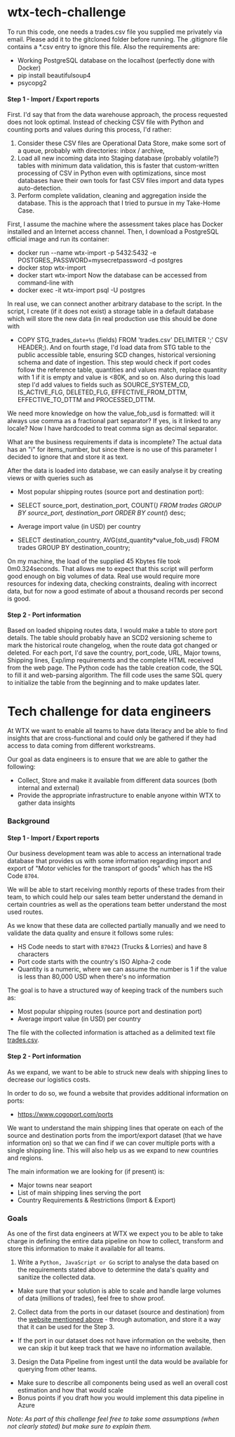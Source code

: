 # wtx-tech-challenge

To run this code, one needs a trades.csv file you supplied me privately via email.
Please add it to the gitcloned folder before running.
The .gitignore file contains a *.csv entry to ignore this file.
Also the requirements are:
* Working PostgreSQL database on the localhost (perfectly done with Docker)
* pip install beautifulsoup4
* psycopg2

#### Step 1 - Import / Export reports

First. I'd say that from the data warehouse approach, the process requested does not look optimal.
Instead of checking CSV file with Python and counting ports and values during this process, I'd rather:

1. Consider these CSV files are Operational Data Store, make some sort of a queue, probably with directories: inbox / archive,
2. Load all new incoming data into Staging database (probably volatile?) tables with minimum data validation,
this is faster that custom-written processing of CSV in Python even with optimizations, since most databases have their own tools for fast CSV files import and data types auto-detection.
3. Perform complete validation, cleaning and aggregation inside the database.
This is the approach that I tried to pursue in my Take-Home Case.

First, I assume the machine where the assessment takes place has Docker installed and an Internet access channel.
Then, I download a PostgreSQL official image and run its container:
* docker run --name wtx-import -p 5432:5432 -e POSTGRES_PASSWORD=mysecretpassword -d postgres
* docker stop wtx-import
* docker start wtx-import
Now the database can be accessed from command-line with
* docker exec -it wtx-import psql -U postgres

In real use, we can connect another arbitrary database to the script.
In the script, I create (if it does not exist) a storage table in a default database which will store the new data (in real production use this should be done with 
* COPY STG_trades_`date+%s` (fields) FROM 'trades.csv' DELIMITER ';' CSV HEADER;).
And on fourth stage, I'd load data from STG table to the public accessible table, ensuring SCD changes, historical versioning schema and date of ingestion. This step would check if port codes follow the reference table, quantities and values match, replace quantity with 1 if it is empty and value is <80K, and so on.
Also during this load step I'd add values to fields such as SOURCE_SYSTEM_CD, IS_ACTIVE_FLG, DELETED_FLG, EFFECTIVE_FROM_DTTM, EFFECTIVE_TO_DTTM and PROCESSED_DTTM.

We need more knowledge on how the value_fob_usd is formatted: will it always use comma as a fractional part separator?
If yes, is it linked to any locale? Now I have hardcoded to treat comma sign as decimal separator.

What are the business requirements if data is incomplete? The actual data has an "i" for items_number, but since there is no use of this parameter I decided to ignore that and store it as text.

After the data is loaded into database, we can easily analyse it by creating views or with queries such as
* Most popular shipping routes (source port and destination port):
* SELECT source_port, destination_port, COUNT(*) FROM trades GROUP BY source_port, destination_port ORDER BY count(*) desc;

* Average import value (in USD) per country
* SELECT destination_country, AVG(std_quantity*value_fob_usd) FROM trades GROUP BY destination_country;

On my machine, the load of the supplied 45 Kbytes file took 0m0.324seconds.
That allows me to expect that this script will perform good enough on big volumes of data.
Real use would require more resources for indexing data, checking constraints, dealing with incorrect data, but for now a good estimate of about a thousand records per second is good.


#### Step 2 - Port information
Based on loaded shipping routes data, I would make a table to store port details.
The table should probably have an SCD2 versioning scheme to mark the historical route changelog, when the route data got changed or deleted.
For each port, I'd save the country, port_code, URL, Major towns, Shipping lines, Exp/imp requirements and the complete HTML received from the web page.
The Python code has the table creation code, the SQL to fill it and web-parsing algorithm.
The fill code uses the same SQL query to initialize the table from the beginning and to make updates later.
















# Tech challenge for data engineers

At WTX we want to enable all teams to have data literacy and be able to find insights that are cross-functional and could only be gathered if they had access to data coming from different workstreams.

Our goal as data engineers is to ensure that we are able to gather the following:

* Collect, Store and make it available from different data sources (both internal and external)
* Provide the appropriate infrastructure to enable anyone within WTX to gather data insights

### Background

#### Step 1 - Import / Export reports

Our business development team was able to access an international trade database that provides us with some information regarding import and export of "Motor vehicles for the transport of goods" which has the HS Code `8704`.

We will be able to start receiving monthly reports of these trades from their team, to which could help our sales team better understand the demand in certain countries as well as the operations team better understand the most used routes.

As we know that these data are collected partially manually and we need to validate the data quality and ensure it follows some rules:

* HS Code needs to start with `870423` (Trucks & Lorries) and have 8 characters
* Port code starts with the country's ISO Alpha-2 code
* Quantity is a numeric, where we can assume the number is 1 if the value is less than 80,000 USD when there's no information

The goal is to have a structured way of keeping track of the numbers such as:

* Most popular shipping routes (source port and destination port)
* Average import value (in USD) per country

The file with the collected information is attached as a delimited text file [trades.csv](./trades.csv).

#### Step 2 - Port information

As we expand, we want to be able to struck new deals with shipping lines to decrease our logistics costs. 

In order to do so, we found a website that provides additional information on ports:

* https://www.cogoport.com/ports

We want to understand the main shipping lines that operate on each of the source and destination ports from the import/export dataset (that we have information on) so that we can find if we can cover multiple ports with a single shipping line. This will also help us as we expand to new countries and regions.

The main information we are looking for (if present) is:
* Major towns near seaport
* List of main shipping lines serving the port
* Country Requirements & Restrictions (Import & Export)

### Goals

As one of the first data engineers at WTX we expect you to be able to take charge in defining the entire data pipeline on how to collect, transform and store this information to make it available for all teams.

 1. Write a `Python, JavaScript or Go` script to analyse the data based on the requirements stated above to determine the data's quality and sanitize the collected data.
- Make sure that your solution is able to scale and handle large volumes of data (millions of trades), feel free to show proof.

2. Collect data from the ports in our dataset (source and destination) from the [website mentioned above](https://www.cogoport.com/ports) - through automation, and store it a way that it can be used for the Step 3.
- If the port in our dataset does not have information on the website, then we can skip it but keep track that we have no information available.

3. Design the Data Pipeline from ingest until the data would be available for querying from other teams.
- Make sure to describe all components being used as well an overall cost estimation and how that would scale
- Bonus points if you draft how you would implement this data pipeline in Azure


*Note: As part of this challenge feel free to take some assumptions (when not clearly stated) but make sure to explain them.*

